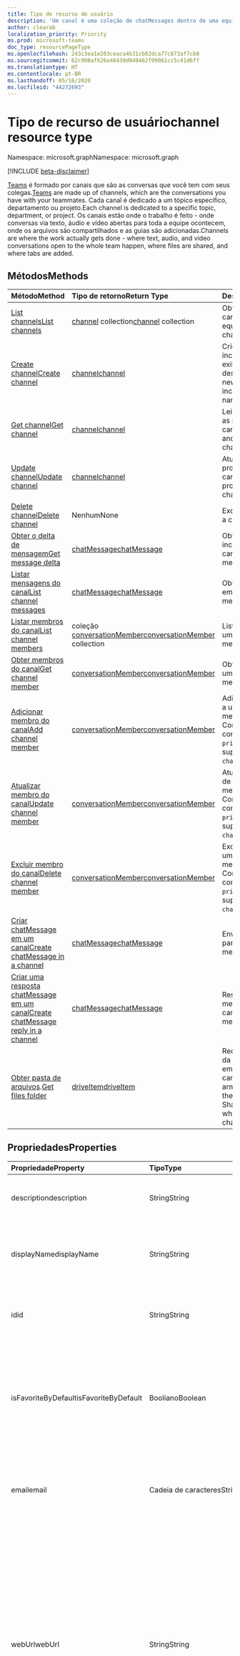 ```yaml
---
title: Tipo de recurso de usuário
description: 'Um canal é uma coleção de chatMessages dentro de uma equipe. '
author: clearab
localization_priority: Priority
ms.prod: microsoft-teams
doc_type: resourcePageType
ms.openlocfilehash: 243c3ea1e203ceaca4b31cb82dca77c873af7cb0
ms.sourcegitcommit: 62c900af626e46439d949462f09061cc5c41d6ff
ms.translationtype: HT
ms.contentlocale: pt-BR
ms.lasthandoff: 05/16/2020
ms.locfileid: "44272693"
---
```

# <a name="channel-resource-type"></a><span data-ttu-id="e4101-103">Tipo de recurso de usuário</span><span class="sxs-lookup"><span data-stu-id="e4101-103">channel resource type</span></span>

<span data-ttu-id="e4101-104">Namespace: microsoft.graph</span><span class="sxs-lookup"><span data-stu-id="e4101-104">Namespace: microsoft.graph</span></span>

[!INCLUDE [beta-disclaimer](../../includes/beta-disclaimer.md)]

<span data-ttu-id="e4101-105">[Teams](../resources/team.md) é formado por canais que são as conversas que você tem com seus colegas.</span><span class="sxs-lookup"><span data-stu-id="e4101-105">[Teams](../resources/team.md) are made up of channels, which are the conversations you have with your teammates.</span></span> <span data-ttu-id="e4101-106">Cada canal é dedicado a um tópico específico, departamento ou projeto.</span><span class="sxs-lookup"><span data-stu-id="e4101-106">Each channel is dedicated to a specific topic, department, or project.</span></span> <span data-ttu-id="e4101-107">Os canais estão onde o trabalho é feito - onde conversas via texto, áudio e vídeo abertas para toda a equipe ocontecem, onde os arquivos são compartilhados e as guias são adicionadas.</span><span class="sxs-lookup"><span data-stu-id="e4101-107">Channels are where the work actually gets done - where text, audio, and video conversations open to the whole team happen, where files are shared, and where tabs are added.</span></span>

## <a name="methods"></a><span data-ttu-id="e4101-108">Métodos</span><span class="sxs-lookup"><span data-stu-id="e4101-108">Methods</span></span>

| <span data-ttu-id="e4101-109">Método</span><span class="sxs-lookup"><span data-stu-id="e4101-109">Method</span></span>       | <span data-ttu-id="e4101-110">Tipo de retorno</span><span class="sxs-lookup"><span data-stu-id="e4101-110">Return Type</span></span>  |<span data-ttu-id="e4101-111">Descrição</span><span class="sxs-lookup"><span data-stu-id="e4101-111">Description</span></span>|
|:---------------|:--------|:----------|
|[<span data-ttu-id="e4101-112">List channels</span><span class="sxs-lookup"><span data-stu-id="e4101-112">List channels</span></span>](../api/channel-list.md) | <span data-ttu-id="e4101-113">[channel](channel.md) collection</span><span class="sxs-lookup"><span data-stu-id="e4101-113">[channel](channel.md) collection</span></span> | <span data-ttu-id="e4101-114">Obtenha a lista de canais nessa equipe.</span><span class="sxs-lookup"><span data-stu-id="e4101-114">Get the list of channels in this team.</span></span>|
|[<span data-ttu-id="e4101-115">Create channel</span><span class="sxs-lookup"><span data-stu-id="e4101-115">Create channel</span></span>](../api/channel-post.md) | [<span data-ttu-id="e4101-116">channel</span><span class="sxs-lookup"><span data-stu-id="e4101-116">channel</span></span>](channel.md) | <span data-ttu-id="e4101-117">Crie um novo canal ao incluir o nome de exibição e a descrição.</span><span class="sxs-lookup"><span data-stu-id="e4101-117">Create a new channel by including the display name and description.</span></span>|
|[<span data-ttu-id="e4101-118">Get channel</span><span class="sxs-lookup"><span data-stu-id="e4101-118">Get channel</span></span>](../api/channel-get.md) | [<span data-ttu-id="e4101-119">channel</span><span class="sxs-lookup"><span data-stu-id="e4101-119">channel</span></span>](channel.md) | <span data-ttu-id="e4101-120">Leia as propriedades e as relações do canal.</span><span class="sxs-lookup"><span data-stu-id="e4101-120">Read properties and relationships of the channel.</span></span>|
|[<span data-ttu-id="e4101-121">Update channel</span><span class="sxs-lookup"><span data-stu-id="e4101-121">Update channel</span></span>](../api/channel-patch.md) | [<span data-ttu-id="e4101-122">channel</span><span class="sxs-lookup"><span data-stu-id="e4101-122">channel</span></span>](channel.md) | <span data-ttu-id="e4101-123">Atualize as propriedades do canal.</span><span class="sxs-lookup"><span data-stu-id="e4101-123">Update properties of the channel.</span></span>|
|[<span data-ttu-id="e4101-124">Delete channel</span><span class="sxs-lookup"><span data-stu-id="e4101-124">Delete channel</span></span>](../api/channel-delete.md) | <span data-ttu-id="e4101-125">Nenhum</span><span class="sxs-lookup"><span data-stu-id="e4101-125">None</span></span> | <span data-ttu-id="e4101-126">Exclua um canal.</span><span class="sxs-lookup"><span data-stu-id="e4101-126">Delete a channel.</span></span>|
|[<span data-ttu-id="e4101-127">Obter o delta de mensagem</span><span class="sxs-lookup"><span data-stu-id="e4101-127">Get message delta</span></span>](../api/chatmessage-delta.md)  | [<span data-ttu-id="e4101-128">chatMessage</span><span class="sxs-lookup"><span data-stu-id="e4101-128">chatMessage</span></span>](../resources/chatmessage.md) | <span data-ttu-id="e4101-129">Obtenha mensagens incrementais em um canal.</span><span class="sxs-lookup"><span data-stu-id="e4101-129">Get incremental messages in a channel.</span></span> |
|[<span data-ttu-id="e4101-130">Listar mensagens do canal</span><span class="sxs-lookup"><span data-stu-id="e4101-130">List channel messages</span></span>](../api/channel-list-messages.md)  | [<span data-ttu-id="e4101-131">chatMessage</span><span class="sxs-lookup"><span data-stu-id="e4101-131">chatMessage</span></span>](../resources/chatmessage.md) | <span data-ttu-id="e4101-132">Obtenha mensagens em um canal.</span><span class="sxs-lookup"><span data-stu-id="e4101-132">Get messages in a channel</span></span> |
|[<span data-ttu-id="e4101-133">Listar membros do canal</span><span class="sxs-lookup"><span data-stu-id="e4101-133">List channel members</span></span>](../api/conversationmember-list.md)| <span data-ttu-id="e4101-134">coleção [conversationMember](conversationmember.md)</span><span class="sxs-lookup"><span data-stu-id="e4101-134">[conversationMember](conversationmember.md) collection</span></span>| <span data-ttu-id="e4101-135">Liste os membros de um canal.</span><span class="sxs-lookup"><span data-stu-id="e4101-135">List the members of a channel.</span></span> |
|[<span data-ttu-id="e4101-136">Obter membros do canal</span><span class="sxs-lookup"><span data-stu-id="e4101-136">Get channel member</span></span>](../api/conversationmember-get.md)| [<span data-ttu-id="e4101-137">conversationMember</span><span class="sxs-lookup"><span data-stu-id="e4101-137">conversationMember</span></span>](conversationmember.md)| <span data-ttu-id="e4101-138">Obter um membro de um canal.</span><span class="sxs-lookup"><span data-stu-id="e4101-138">Get a member of a channel.</span></span> |
|[<span data-ttu-id="e4101-139">Adicionar membro do canal</span><span class="sxs-lookup"><span data-stu-id="e4101-139">Add channel member</span></span>](../api/conversationmember-add.md) | [<span data-ttu-id="e4101-140">conversationMember</span><span class="sxs-lookup"><span data-stu-id="e4101-140">conversationMember</span></span>](conversationmember.md)| <span data-ttu-id="e4101-141">Adicionar um membro a um canal.</span><span class="sxs-lookup"><span data-stu-id="e4101-141">Add a member to a channel.</span></span> <span data-ttu-id="e4101-142">Compatível apenas com o `channelType` de `private`.</span><span class="sxs-lookup"><span data-stu-id="e4101-142">Only supported for `channelType` of `private`.</span></span>|
|[<span data-ttu-id="e4101-143">Atualizar membro do canal</span><span class="sxs-lookup"><span data-stu-id="e4101-143">Update channel member</span></span>](../api/conversationmember-update.md) | [<span data-ttu-id="e4101-144">conversationMember</span><span class="sxs-lookup"><span data-stu-id="e4101-144">conversationMember</span></span>](conversationmember.md)| <span data-ttu-id="e4101-145">Atualizar um membro de um canal.</span><span class="sxs-lookup"><span data-stu-id="e4101-145">Update a member of a channel.</span></span> <span data-ttu-id="e4101-146">Compatível apenas com o `channelType` de `private`.</span><span class="sxs-lookup"><span data-stu-id="e4101-146">Only supported for `channelType` of `private`.</span></span>|
|[<span data-ttu-id="e4101-147">Excluir membro do canal</span><span class="sxs-lookup"><span data-stu-id="e4101-147">Delete channel member</span></span>](../api/conversationmember-delete.md) | [<span data-ttu-id="e4101-148">conversationMember</span><span class="sxs-lookup"><span data-stu-id="e4101-148">conversationMember</span></span>](conversationmember.md)| <span data-ttu-id="e4101-149">Excluir um membro de um canal.</span><span class="sxs-lookup"><span data-stu-id="e4101-149">Delete a member of a channel.</span></span> <span data-ttu-id="e4101-150">Compatível apenas com o `channelType` de `private`.</span><span class="sxs-lookup"><span data-stu-id="e4101-150">Only supported for `channelType` of `private`.</span></span>|
|[<span data-ttu-id="e4101-151">Criar chatMessage em um canal</span><span class="sxs-lookup"><span data-stu-id="e4101-151">Create chatMessage in a channel</span></span>](../api/channel-post-messages.md) | [<span data-ttu-id="e4101-152">chatMessage</span><span class="sxs-lookup"><span data-stu-id="e4101-152">chatMessage</span></span>](../resources/chatmessage.md) | <span data-ttu-id="e4101-153">Envie uma mensagem para um canal.</span><span class="sxs-lookup"><span data-stu-id="e4101-153">Send a message to a channel.</span></span> |
|[<span data-ttu-id="e4101-154">Criar uma resposta chatMessage em um canal</span><span class="sxs-lookup"><span data-stu-id="e4101-154">Create chatMessage reply in a channel</span></span>](../api/channel-post-messagereply.md) | [<span data-ttu-id="e4101-155">chatMessage</span><span class="sxs-lookup"><span data-stu-id="e4101-155">chatMessage</span></span>](../resources/chatmessage.md) | <span data-ttu-id="e4101-156">Responda a uma mensagem em um canal.</span><span class="sxs-lookup"><span data-stu-id="e4101-156">Reply to a message in a channel.</span></span>|
|<span data-ttu-id="e4101-157">[Obter pasta de arquivos](../api/driveitem-get.md).</span><span class="sxs-lookup"><span data-stu-id="e4101-157">[Get files folder](../api/driveitem-get.md)</span></span>| [<span data-ttu-id="e4101-158">driveItem</span><span class="sxs-lookup"><span data-stu-id="e4101-158">driveItem</span></span>](driveitem.md) | <span data-ttu-id="e4101-159">Recupera os detalhes da pasta do SharePoint em que os arquivos do canal estão armazenados.</span><span class="sxs-lookup"><span data-stu-id="e4101-159">Retrieves the details of the SharePoint folder where the files for the channel are stored.</span></span> |

## <a name="properties"></a><span data-ttu-id="e4101-160">Propriedades</span><span class="sxs-lookup"><span data-stu-id="e4101-160">Properties</span></span>

| <span data-ttu-id="e4101-161">Propriedade</span><span class="sxs-lookup"><span data-stu-id="e4101-161">Property</span></span>   | <span data-ttu-id="e4101-162">Tipo</span><span class="sxs-lookup"><span data-stu-id="e4101-162">Type</span></span> |<span data-ttu-id="e4101-163">Descrição</span><span class="sxs-lookup"><span data-stu-id="e4101-163">Description</span></span>|
|:---------------|:--------|:----------|
|<span data-ttu-id="e4101-164">description</span><span class="sxs-lookup"><span data-stu-id="e4101-164">description</span></span>|<span data-ttu-id="e4101-165">String</span><span class="sxs-lookup"><span data-stu-id="e4101-165">String</span></span>|<span data-ttu-id="e4101-166">Descrição textual opcional do canal.</span><span class="sxs-lookup"><span data-stu-id="e4101-166">Optional textual description for the channel.</span></span>|
|<span data-ttu-id="e4101-167">displayName</span><span class="sxs-lookup"><span data-stu-id="e4101-167">displayName</span></span>|<span data-ttu-id="e4101-168">String</span><span class="sxs-lookup"><span data-stu-id="e4101-168">String</span></span>|<span data-ttu-id="e4101-169">Nome do canal como ele aparecerá ao usuário no Microsoft Teams.</span><span class="sxs-lookup"><span data-stu-id="e4101-169">Channel name as it will appear to the user in Microsoft Teams.</span></span>|
|<span data-ttu-id="e4101-170">id</span><span class="sxs-lookup"><span data-stu-id="e4101-170">id</span></span>|<span data-ttu-id="e4101-171">String</span><span class="sxs-lookup"><span data-stu-id="e4101-171">String</span></span>|<span data-ttu-id="e4101-172">O identificador exclusivo do canal.</span><span class="sxs-lookup"><span data-stu-id="e4101-172">The channel's unique identifier.</span></span> <span data-ttu-id="e4101-173">Somente leitura.</span><span class="sxs-lookup"><span data-stu-id="e4101-173">Read-only.</span></span>|
|<span data-ttu-id="e4101-174">isFavoriteByDefault</span><span class="sxs-lookup"><span data-stu-id="e4101-174">isFavoriteByDefault</span></span>|<span data-ttu-id="e4101-175">Booliano</span><span class="sxs-lookup"><span data-stu-id="e4101-175">Boolean</span></span>|<span data-ttu-id="e4101-176">Indica se o canal deve automaticamente ser marcado como “favorito” para todos os membros da equipe.</span><span class="sxs-lookup"><span data-stu-id="e4101-176">Indicates whether the channel should automatically be marked 'favorite' for all members of the team.</span></span> <span data-ttu-id="e4101-177">Padrão: `false`.</span><span class="sxs-lookup"><span data-stu-id="e4101-177">Default: `false`.</span></span>|
|<span data-ttu-id="e4101-178">email</span><span class="sxs-lookup"><span data-stu-id="e4101-178">email</span></span>|<span data-ttu-id="e4101-179">Cadeia de caracteres</span><span class="sxs-lookup"><span data-stu-id="e4101-179">String</span></span>| <span data-ttu-id="e4101-180">O endereço de email para enviar mensagens ao canal.</span><span class="sxs-lookup"><span data-stu-id="e4101-180">The email address for sending messages to the channel.</span></span> <span data-ttu-id="e4101-181">Somente leitura.</span><span class="sxs-lookup"><span data-stu-id="e4101-181">Read-only.</span></span>|
|<span data-ttu-id="e4101-182">webUrl</span><span class="sxs-lookup"><span data-stu-id="e4101-182">webUrl</span></span>|<span data-ttu-id="e4101-183">String</span><span class="sxs-lookup"><span data-stu-id="e4101-183">String</span></span>|<span data-ttu-id="e4101-184">Um hiperlink que navegará até o canal no Microsoft Teams.</span><span class="sxs-lookup"><span data-stu-id="e4101-184">A hyperlink that will go to the channel in Microsoft Teams.</span></span> <span data-ttu-id="e4101-185">Essa é a URL que você recebe ao clicar com o botão direito do mouse em um canal Microsoft Teams e selecionar Obter o link para o canal.</span><span class="sxs-lookup"><span data-stu-id="e4101-185">This is the URL that you get when you right-click a channel in Microsoft Teams and select Get link to channel.</span></span> <span data-ttu-id="e4101-186">Essa URL deve ser tratada como um blob opaco e não analisado.</span><span class="sxs-lookup"><span data-stu-id="e4101-186">This URL should be treated as an opaque blob, and not parsed.</span></span> <span data-ttu-id="e4101-187">Somente leitura.</span><span class="sxs-lookup"><span data-stu-id="e4101-187">Read-only.</span></span>|
|<span data-ttu-id="e4101-188">membershipType</span><span class="sxs-lookup"><span data-stu-id="e4101-188">membershipType</span></span>|[<span data-ttu-id="e4101-189">channelMembershipType</span><span class="sxs-lookup"><span data-stu-id="e4101-189">channelMembershipType</span></span>](../resources/enums.md#channelmembershiptype-values)|<span data-ttu-id="e4101-190">O tipo do canal.</span><span class="sxs-lookup"><span data-stu-id="e4101-190">The type of the channel.</span></span> <span data-ttu-id="e4101-191">Pode ser definido durante a criação e não pode ser alterado.</span><span class="sxs-lookup"><span data-stu-id="e4101-191">Can be set during creation and cannot be changed.</span></span> <span data-ttu-id="e4101-192">Padrão: standard.</span><span class="sxs-lookup"><span data-stu-id="e4101-192">Default: standard.</span></span>|

## <a name="relationships"></a><span data-ttu-id="e4101-193">Relações</span><span class="sxs-lookup"><span data-stu-id="e4101-193">Relationships</span></span>

| <span data-ttu-id="e4101-194">Relação</span><span class="sxs-lookup"><span data-stu-id="e4101-194">Relationship</span></span> | <span data-ttu-id="e4101-195">Tipo</span><span class="sxs-lookup"><span data-stu-id="e4101-195">Type</span></span> |<span data-ttu-id="e4101-196">Descrição</span><span class="sxs-lookup"><span data-stu-id="e4101-196">Description</span></span>|
|:---------------|:--------|:----------|
|<span data-ttu-id="e4101-197">messages</span><span class="sxs-lookup"><span data-stu-id="e4101-197">messages</span></span>|<span data-ttu-id="e4101-198">[chatMessage](chatmessage.md) collection</span><span class="sxs-lookup"><span data-stu-id="e4101-198">[chatMessage](chatmessage.md) collection</span></span>|<span data-ttu-id="e4101-199">Uma coleção de todas as mensagens do canal.</span><span class="sxs-lookup"><span data-stu-id="e4101-199">A collection of all the messages in the channel.</span></span> <span data-ttu-id="e4101-200">Uma propriedade de navegação.</span><span class="sxs-lookup"><span data-stu-id="e4101-200">A navigation property.</span></span> <span data-ttu-id="e4101-201">Anulável.</span><span class="sxs-lookup"><span data-stu-id="e4101-201">Nullable.</span></span>|
|<span data-ttu-id="e4101-202">guias</span><span class="sxs-lookup"><span data-stu-id="e4101-202">tabs</span></span>|<span data-ttu-id="e4101-203">[teamsTab](../resources/teamstab.md) collection</span><span class="sxs-lookup"><span data-stu-id="e4101-203">[teamsTab](../resources/teamstab.md) collection</span></span>|<span data-ttu-id="e4101-204">Uma coleção de todas as guias do canal.</span><span class="sxs-lookup"><span data-stu-id="e4101-204">A collection of all the tabs in the channel.</span></span> <span data-ttu-id="e4101-205">Uma propriedade de navegação.</span><span class="sxs-lookup"><span data-stu-id="e4101-205">A navigation property.</span></span>|
|<span data-ttu-id="e4101-206">membros</span><span class="sxs-lookup"><span data-stu-id="e4101-206">members</span></span>|<span data-ttu-id="e4101-207">coleção [conversationMember](conversationmember.md)</span><span class="sxs-lookup"><span data-stu-id="e4101-207">[conversationMember](conversationmember.md) collection</span></span>|<span data-ttu-id="e4101-208">Uma coleção de registros de associação ligados ao canal.</span><span class="sxs-lookup"><span data-stu-id="e4101-208">A collection of membership records associated with the channel.</span></span>|
|<span data-ttu-id="e4101-209">filesFolder</span><span class="sxs-lookup"><span data-stu-id="e4101-209">filesFolder</span></span>|[<span data-ttu-id="e4101-210">driveItem</span><span class="sxs-lookup"><span data-stu-id="e4101-210">driveItem</span></span>](driveitem.md)|<span data-ttu-id="e4101-211">Metadados para o local em que os arquivos do canal estão armazenados.</span><span class="sxs-lookup"><span data-stu-id="e4101-211">Metadata for the location where the channel's files are stored.</span></span>|

## <a name="json-representation"></a><span data-ttu-id="e4101-212">Representação JSON</span><span class="sxs-lookup"><span data-stu-id="e4101-212">JSON representation</span></span>

<span data-ttu-id="e4101-213">Veja a seguir uma representação JSON do recurso.</span><span class="sxs-lookup"><span data-stu-id="e4101-213">The following is a JSON representation of the resource.</span></span>

<!-- {
  "blockType": "resource",
  "optionalProperties": [
    "messages"
  ],
  "keyProperty": "id",
  "@odata.type": "microsoft.graph.channel"
}-->

```json
{
  "description": "string",
  "displayName": "string",
  "id": "string (identifier)",
  "isFavoriteByDefault": true,
  "email": "string",
  "webUrl": "string",
  "membershipType": "channelMembershipType"
}
```

<!-- uuid: 8fcb5dbc-d5aa-4681-8e31-b001d5168d79
2015-10-25 14:57:30 UTC -->
<!--
{
  "type": "#page.annotation",
  "description": "channel resource",
  "keywords": "",
  "section": "documentation",
  "tocPath": "",
  "suppressions": []
}
-->
